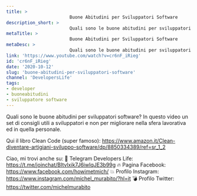 ```yaml
---
title: > 
                        Buone Abitudini per Sviluppatori Software
description_short: > 
                        Quali sono le buone abitudini per sviluppatori software? In questo video un set di consigli utili a sviluppatori e non per migliorare ...
metaTitle: > 
                        Buone Abitudini per Sviluppatori Software
metaDesc: > 
                        Quali sono le buone abitudini per sviluppatori software? In questo video un set di consigli utili a sviluppatori e non per migliorare ...
link: 'https://www.youtube.com/watch?v=cr6nF_iRieg'
id: 'cr6nF_iRieg'
date: '2020-10-12'
slug: 'buone-abitudini-per-sviluppatori-software'
channel: 'DevelopersLife'
tags: 
- developer
- buoneabitudini
- sviluppatore software
---
```

Quali sono le buone abitudini per sviluppatori software? In questo video un set di consigli utili a sviluppatori e non per migliorare nella sfera lavorativa ed in quella personale.

Qui il libro Clean Code (super famoso): https://www.amazon.it/Clean-diventare-artigiani-sviluppo-software/dp/8850334389/ref=sr_1_2

Ciao, mi trovi anche su:
🧨 Telegram Developers Life: https://t.me/joinchat/BItvlxik7J6iwIqJE3b99g
🔥 Pagina Facebook: https://www.facebook.com/howimetmich/
💥 Profilo Instagram: https://www.instagram.com/michel_murabito/?hl=it
💣 Profilo Twitter: https://twitter.com/michelmurabito